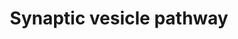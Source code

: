 ---
annotations:
- type: Pathway Ontology
  value: synaptic vesicle cycle pathway
authors:
- Nsalomonis
- MaintBot
- Egonw
- Fehrhart
- Khanspers
- Eweitz
description: 'Pathway depicting synaptic transmission of neurotransmitters from the
  presynaptic nerve terminal to the synaptic cleft upon depolarization. Synaptotagmin
  mediated transport along the nerve cell cytoskeleton indicates the initial step
  of this process. Originally created by Joanna S. Fong and Nathan Salomonis in the
  Bruce Conklin laboratory 5/12/2000 for use in GenMAPP. Genes associated with neurotransmitter
  reuptake from the synaptic left were obtained from the Gene Ontology term GO:0001504.
  For additional information see: http://en.wikipedia.org/wiki/Synaptic_vesicle.  Proteins
  on this pathway have targeted assays available via the [https://assays.cancer.gov/available_assays?wp_id=WP2267
  CPTAC Assay Portal].'
last-edited: 2021-05-18
organisms:
- Homo sapiens
redirect_from:
- /index.php/Pathway:WP2267
- /instance/WP2267
schema-jsonld:
- '@context': https://schema.org/
  '@id': https://wikipathways.github.io/pathways/WP2267.html
  '@type': Dataset
  creator:
    '@type': Organization
    name: WikiPathways
  description: 'Pathway depicting synaptic transmission of neurotransmitters from
    the presynaptic nerve terminal to the synaptic cleft upon depolarization. Synaptotagmin
    mediated transport along the nerve cell cytoskeleton indicates the initial step
    of this process. Originally created by Joanna S. Fong and Nathan Salomonis in
    the Bruce Conklin laboratory 5/12/2000 for use in GenMAPP. Genes associated with
    neurotransmitter reuptake from the synaptic left were obtained from the Gene Ontology
    term GO:0001504. For additional information see: http://en.wikipedia.org/wiki/Synaptic_vesicle.  Proteins
    on this pathway have targeted assays available via the [https://assays.cancer.gov/available_assays?wp_id=WP2267
    CPTAC Assay Portal].'
  keywords:
  - AP2A1
  - SLC22A3
  - UNC13B
  - CLTCL1
  - AP2B1
  - Dopamine
  - SLC17A6
  - CLTC
  - RAB3A
  - SNAP25
  - CLTA
  - CLN8
  - CPLX2
  - DNM1L
  - DNM3
  - STX1B
  - AP2S1
  - SLC25A4
  - RIMS1
  - ATP
  - SYP
  - SLC17A8
  - Glutamate
  - CACNA1A
  - Serotonin
  - PARK7
  - SLC18A2
  - SLC18A1
  - SLC6A4
  - SYT1
  - SLC1A3
  - SYN3
  - UNC13A
  - UNC13C
  - SYN2
  - STXBP1
  - AP2M1
  - AP2A2
  - STX1A
  - SLC17A7
  - SYN1
  - VAMP2
  - SLC18A3
  - L-Glutamine
  - CACNA1B
  - NSF
  - NAPA
  - ATP1A2
  - CPLX1
  - ADP
  - Ca2+
  - DNM1
  - SLC38A1
  - DNM2
  - STX3
  - SLC32A1
  - STX2
  - CPLX3
  license: CC0
  name: Synaptic vesicle pathway
seo: CreativeWork
title: Synaptic vesicle pathway
wpid: WP2267
---